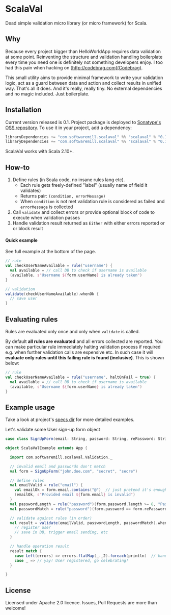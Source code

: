 # ScalaVal

Dead simple validation micro library (or micro framework) for Scala. 

Why
---
Because every project bigger than HelloWorldApp requires data validation at some point. Reinventing the structure and validation handling boilerplate every time you need one is definitely not something developers enjoy. I too had this pain when hacking on [http://codebrag.com](Codebrag).

This small utility aims to provide minimal framework to write your validation logic, act as a guard between data and action and collect results in unified way. That's all it does. And it's really, really tiny. No external dependencies and no magic included. Just boilerplate.

Installation
---

Current version released is 0.1. Project package is deployed to [Sonatype's OSS repository](https://oss.sonatype.org/content/repositories/snapshots/com/softwaremill/scalaval/). To use it in your project, add a dependency:

````scala
libraryDependencies += "com.softwaremill.scalaval" %% "scalaval" % "0.1"
libraryDependencies += "com.softwaremill.scalaval" %% "scalaval" % "0.1"
````

ScalaVal works with Scala 2.10+.

How-to
---
1. Define rules (in Scala code, no insane rules lang etc). 
	- Each rule gets freely-defined "label" (usually name of field it validates)
 	- Returns pair: `(condition, errorMessage)`
  	- When `condition` is not met validation rule is considered as failed and `errorMessage` is collected
2. Call `validate` and collect errors or provide optional block of code to execute when validation passes
3. Handle validation result returned as `Either` with either errors reported or or block result

#### Quick example
See full example at the bottom of the page.

````scala
// rule
val checkUserNameAvailable = rule("username") {
  val available = // call DB to check if username is available
  (available, s"Username ${form.userName} is already taken")
}

// validation
validate(checkUserNameAvailable).whenOk {
  // save user
}
````

Evaluating rules
---
Rules are evaluated only once and only when `validate` is called.

By default **all rules are evaluated** and all errors collected are reported. You can make particular rule immediately halting validation process if required e.g. when further validation calls are expensive etc. In such case it will **evaluate only rules until this failing rule is found (inclusive)**. This is shown below:

````scala
// rule
val checkUserNameAvailable = rule("username", haltOnFail = true) {
  val available = // call DB to check if username is available
  (available, s"Username ${form.userName} is already taken")
}
````

Example usage
---
Take a look at project's [specs dir](src/test/scala/com/softwaremill/scalaval) for more detailed examples.


Let's validate some User sign-up form object

````scala
case class SignUpForm(email: String, password: String, rePassword: String)

object ScalaValExample extends App {

  import com.softwaremill.scalaval.Validation._

  // invalid email and passwords don't match
  val form = SignUpForm("john.doe.com", "secret", "secre")

  // define rules
  val emailValid = rule("email") {
    val emailOk = form.email.contains("@")  // just pretend it's enough
    (emailOk, s"Provided email ${form.email} is invalid")
  }
  val passwordLength = rule("password")(form.password.length >= 8, "Password is too short")
  val passwordMatch = rule("password")(form.password == form.rePassword, "Passwords don't match")

  // validate against rules (in order)
  val result = validate(emailValid, passwordLength, passwordMatch).whenOk {
    // register user
    // save in DB, trigger email sending, etc
  }

  // handle operation result
  result match {
    case Left(errors) => errors.flatMap(_._2).foreach(println)  // handle errors, grouped by key       
    case _ => // yay! User registered, go celebrating!
  }

}
````

License
---
Licensed under Apache 2.0 licence. 
Issues, Pull Requests are more than welcome!
